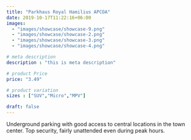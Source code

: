 ```yaml
---
title: "Parkhaus Royal Hamilius APCOA"
date: 2019-10-17T11:22:16+06:00
images:
  - "images/showcase/showcase-9.png"
  - "images/showcase/showcase-2.png"
  - "images/showcase/showcase-3.png"
  - "images/showcase/showcase-4.png"

# meta description
description : "this is meta description"

# product Price
price: "3.49"

# product variation
sizes : ["SUV","Micro","MPV"]

draft: false
---
```


Underground parking with good access to central locations in the town center.
Top security, fairly unattended even during peak hours.
